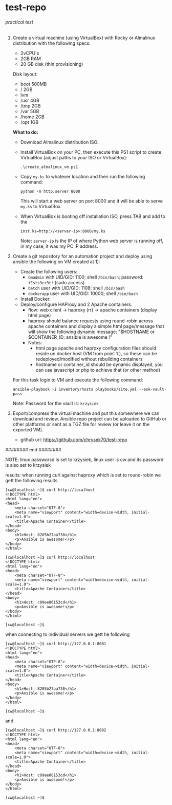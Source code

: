 # test-repo

###### practical test #######

1. Create a virtual machine (using VirtualBox) with Rocky or Almalinux distribution with the following specs:
   - 2vCPU's
   - 2GB RAM
   - 20 GB disk (thin provisioning)

   Disk layout:
   - boot 500MB
   - / 2GB
   - lvm
   - /usr 4GB
   - /tmp 2GB
   - /var 5GB
   - /home 2GB
   - /opt 1GB

   **What to do:**
   - Download Almalinux distribution ISO.
   - Install VirtualBox on your PC, then execute this PS1 script to create VirtualBox (adjust paths to your ISO or VirtualBox):
     ```
     .\create_almalinux_vm.ps1
     ```
   - Copy `my.ks` to whatever location and then run the following command:
     ```
     python -m http.server 8000
     ```
     This will start a web server on port 8000 and it will be able to serve `my.ks` to VirtualBox.

   - When VirtualBox is booting off installation ISO, press TAB and add to the
     ```
     inst.ks=http://<server-ip>:8000/my.ks
     ```
     Note: `server-ip` is the IP of where Python web server is running off, in my case, it was my PC IP address.

2. Create a git repository for an automation project and deploy using ansible the following on VM created at 1):
   - Create the following users:
     - `bmadmin` with UID/GID: 1100; shell `/bin/bash`; password: `tEsts3cr3t!` (sudo access)
     - `batch` user with UID/GID: 1108; shell `/bin/bash`
     - `dockerapp` user with UID/GID: 10000; shell `/bin/bash`
   - Install Docker.
   - Deploy/configure HAProxy and 2 Apache containers.
     - flow: web client -> haproxy (rr) -> apache containers (display html page)
     - haproxy should balance requests using round-robin across apache containers and display a simple html page/message that will show the following dynamic message: "$HOSTNAME or $CONTAINER_ID: ansible is awesome !"
     - Notes:
       - html page apache and haproxy configuration files should reside on docker host (VM from point 1.), so these can be redeployed/modified without rebuilding containers
       - hostname or container_id should be dynamic displayed, you can use javascript or php to achieve that (or other method)


   For this task login to VM and execute the following command:
    ```
    ansible-playbook -i inventory/hosts playbooks/site.yml --ask-vault-pass
    ```
    Note: Password for the vault is: `krzysiek`


3. Export/compress the virtual machine and put this somewhere we can download and review. Ansible repo project can be uploaded to GitHub or other platforms or sent as a TGZ file for review (or leave it on the exported VM).

   - github url:
     https://github.com/chrysek70/test-repo

######## end ########

NOTE: linux passworsd is set to krzysiek, linux user is cw and its password is also set to krzysiek

results:
when running curl against haproxy which is set to round-robin we gett the following results
```
[cw@localhost ~]$ curl http://localhost
<!DOCTYPE html>
<html lang="en">
<head>
    <meta charset="UTF-8">
    <meta name="viewport" content="width=device-width, initial-scale=1.0">
    <title>Apache Container</title>
</head>
<body>
    <h1>Host: 8205b27aa738</h1>
    <p>Ansible is awesome!</p>
</body>
</html>

[cw@localhost ~]$ curl http://localhost
<!DOCTYPE html>
<html lang="en">
<head>
    <meta charset="UTF-8">
    <meta name="viewport" content="width=device-width, initial-scale=1.0">
    <title>Apache Container</title>
</head>
<body>
    <h1>Host: c09ee86153cd</h1>
    <p>Ansible is awesome!</p>
</body>
</html>

[cw@localhost ~]$
```

when connecting to individual servers we gett he following

```
[cw@localhost ~]$ curl http://127.0.0.1:8081
<!DOCTYPE html>
<html lang="en">
<head>
    <meta charset="UTF-8">
    <meta name="viewport" content="width=device-width, initial-scale=1.0">
    <title>Apache Container</title>
</head>
<body>
    <h1>Host: 8205b27aa738</h1>
    <p>Ansible is awesome!</p>
</body>
</html>

[cw@localhost ~]$
```
and
```
[cw@localhost ~]$ curl http://127.0.0.1:8082
<!DOCTYPE html>
<html lang="en">
<head>
    <meta charset="UTF-8">
    <meta name="viewport" content="width=device-width, initial-scale=1.0">
    <title>Apache Container</title>
</head>
<body>
    <h1>Host: c09ee86153cd</h1>
    <p>Ansible is awesome!</p>
</body>
</html>

[cw@localhost ~]$
```
